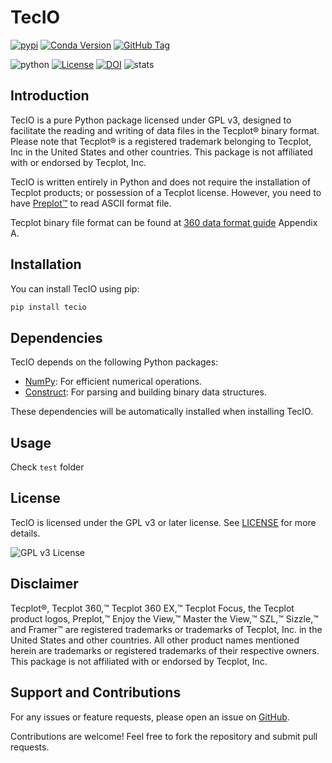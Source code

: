 # TecIO

[![pypi](https://img.shields.io/pypi/v/tecio?logo=pypi&logoColor=white&color=green)](https://pypi.org/project/tecio/) [![Conda Version](https://img.shields.io/conda/vn/conda-forge/tecio?logo=conda-forge&logoColor=white&color=green)](https://anaconda.org/conda-forge/tecio) [![GitHub Tag](https://img.shields.io/github/v/tag/luohancfd/tecio?logo=github&label=tag&color=green)](https://github.com/luohancfd/tecio/tags?)

![python](https://img.shields.io/python/required-version-toml?tomlFilePath=https%3A%2F%2Fgithub.com%2Fluohancfd%2Ftecio%2Fraw%2Fmaster%2Fpyproject.toml&logo=python&logoColor=ffe162&color=red) [![License](https://img.shields.io/github/license/luohancfd/tecio?logo=gnu&color=red)](https://github.com/luohancfd/tecio/blob/master/LICENSE.txt) [![DOI](https://zenodo.org/badge/DOI/10.5281/zenodo.11505854.svg)](https://doi.org/10.5281/zenodo.11505855) ![stats](https://anaconda.org/conda-forge/tecio/badges/downloads.svg)



## Introduction
TecIO is a pure Python package licensed under GPL v3, designed to facilitate the reading and writing of data files in the Tecplot&reg; binary format. Please note that Tecplot&reg; is a registered trademark belonging to Tecplot, Inc in the United States and other countries. This package is not affiliated with or endorsed by Tecplot, Inc.

TecIO is written entirely in Python and does not require the installation of Tecplot products; or possession of a Tecplot license. However, you need to have [Preplot&trade;](https://tecplot.com/2017/01/05/preplot-szl-convert-overview/) to read ASCII format file.

Tecplot binary file format can be found at [360 data format guide](https://raw.githubusercontent.com/su2code/SU2/master/externals/tecio/360_data_format_guide.pdf) Appendix A.

## Installation
You can install TecIO using pip:
```bash
pip install tecio
```

## Dependencies
TecIO depends on the following Python packages:
- [NumPy](https://numpy.org/): For efficient numerical operations.
- [Construct](https://construct.readthedocs.io/): For parsing and building binary data structures.

These dependencies will be automatically installed when installing TecIO.

## Usage
Check `test` folder

## License
TecIO is licensed under the GPL v3 or later license. See [LICENSE](LICENSE) for more details.

![GPL v3 License](https://www.gnu.org/graphics/gplv3-or-later.svg)

## Disclaimer

Tecplot®, Tecplot 360,™ Tecplot 360 EX,™ Tecplot Focus, the Tecplot product logos, Preplot,™ Enjoy the View,™ Master the View,™ SZL,™ Sizzle,™ and Framer™ are registered trademarks or trademarks of Tecplot, Inc. in the United States and other countries. All other product names mentioned herein are trademarks or registered trademarks of their respective owners. This package is not affiliated with or endorsed by Tecplot, Inc.

## Support and Contributions
For any issues or feature requests, please open an issue on [GitHub](https://github.com/luohancfd/tecio).

Contributions are welcome! Feel free to fork the repository and submit pull requests.
